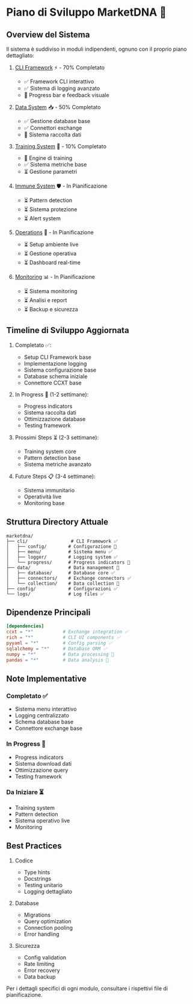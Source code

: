 # Piano di Sviluppo MarketDNA 🧬

## Overview del Sistema

Il sistema è suddiviso in moduli indipendenti, ognuno con il proprio piano dettagliato:

1. [CLI Framework](cli_framework_plan.md) ⚡ - 70% Completato
   - ✅ Framework CLI interattivo
   - ✅ Sistema di logging avanzato
   - 🚧 Progress bar e feedback visuale

2. [Data System](data_system_plan.md) 📥 - 50% Completato
   - ✅ Gestione database base
   - ✅ Connettori exchange
   - 🚧 Sistema raccolta dati

3. [Training System](training_system_plan.md) 🧠 - 10% Completato
   - 🚧 Engine di training
   - ✅ Sistema metriche base
   - ⏳ Gestione parametri

4. [Immune System](immune_system_plan.md) 🛡️ - In Pianificazione
   - ⏳ Pattern detection
   - ⏳ Sistema protezione
   - ⏳ Alert system

5. [Operations](operations_plan.md) 🚀 - In Pianificazione
   - ⏳ Setup ambiente live
   - ⏳ Gestione operativa
   - ⏳ Dashboard real-time

6. [Monitoring](monitoring_plan.md) 📊 - In Pianificazione
   - ⏳ Sistema monitoring
   - ⏳ Analisi e report
   - ⏳ Backup e sicurezza

## Timeline di Sviluppo Aggiornata

1. Completato ✅:
   - Setup CLI Framework base
   - Implementazione logging
   - Sistema configurazione base
   - Database schema iniziale
   - Connettore CCXT base

2. In Progress 🚧 (1-2 settimane):
   - Progress indicators
   - Sistema raccolta dati
   - Ottimizzazione database
   - Testing framework

3. Prossimi Steps ⏳ (2-3 settimane):
   - Training system core
   - Pattern detection base
   - Sistema metriche avanzato

4. Future Steps 📋 (3-4 settimane):
   - Sistema immunitario
   - Operatività live
   - Monitoring base

## Struttura Directory Attuale

```
marketdna/
├── cli/                # CLI Framework ✅
│   ├── config/        # Configurazione 🚧
│   ├── menu/          # Sistema menu ✅
│   ├── logger/        # Logging system ✅
│   └── progress/      # Progress indicators 🚧
├── data/              # Data management 🚧
│   ├── database/      # Database core ✅
│   ├── connectors/    # Exchange connectors ✅
│   └── collection/    # Data collection 🚧
├── config/            # Configurazioni ✅
└── logs/              # Log files ✅
```

## Dipendenze Principali

```toml
[dependencies]
ccxt = "*"           # Exchange integration ✅
rich = "*"           # CLI UI components ✅
pyyaml = "*"         # Config parsing ✅
sqlalchemy = "*"     # Database ORM ✅
numpy = "*"          # Data processing 🚧
pandas = "*"         # Data analysis 🚧
```

## Note Implementative

### Completato ✅
- Sistema menu interattivo
- Logging centralizzato
- Schema database base
- Connettore exchange base

### In Progress 🚧
- Progress indicators
- Sistema download dati
- Ottimizzazione query
- Testing framework

### Da Iniziare ⏳
- Training system
- Pattern detection
- Sistema operativo live
- Monitoring

## Best Practices

1. Codice
   - Type hints
   - Docstrings
   - Testing unitario
   - Logging dettagliato

2. Database
   - Migrations
   - Query optimization
   - Connection pooling
   - Error handling

3. Sicurezza
   - Config validation
   - Rate limiting
   - Error recovery
   - Data backup

Per i dettagli specifici di ogni modulo, consultare i rispettivi file di pianificazione.

